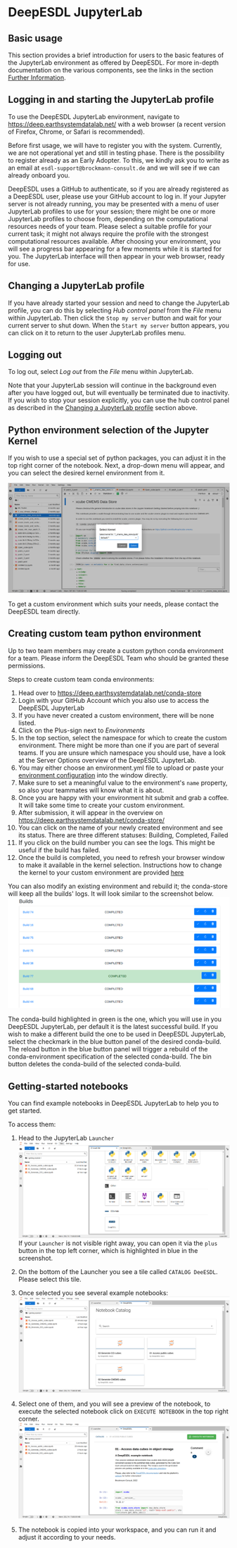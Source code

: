 # DeepESDL JupyterLab

## Basic usage

This section provides a brief introduction for users to the basic features of
the JupyterLab environment as offered by DeepESDL. 
For more in-depth documentation on the various components, see the links in the
section [Further Information](further-information.md).

## Logging in and starting the JupyterLab profile

To use the DeepESDL JupyterLab environment, navigate to
<https://deep.earthsystemdatalab.net/> with a web browser (a recent version of
Firefox, Chrome, or Safari is recommended).


Before first usage, we will have to register you with the system. Currently, 
we are not operational yet and still in testing phase. There is the 
possibility to register already as an Early Adopter. To this, we kindly ask you 
to write as an email at `esdl-support@brockmann-consult.de` and we will see 
if we can already onboard you.

DeepESDL uses a GitHub to authenticate, so if you are already registered as a 
DeepESDL user, please use your GitHub account to log in. 
If your Jupyter server is not already running, you may be presented
with a menu of user JupyterLab profiles to use for your session; there might be 
one or more JupyterLab profiles to choose from, depending on the computational 
resources needs of your team. Please select a suitable profile for 
your current task; it might not always require the profile with the strongest 
computational resources available.
After choosing your environment, you will see a progress bar appearing for a few 
moments while it is started for you. 
The JupyterLab interface will then appear in your web browser, ready for
use.


## Changing a JupyterLab profile

If you have already started your session and need to change the JupyterLab profile, 
you can do this by selecting *Hub control panel* from the *File* menu within
JupyterLab. Then click the `Stop my server` button and wait for your current
server to shut down. When the `Start my server` button appears, you can click
on it to return to the user JupyterLab profiles menu.

## Logging out

To log out, select *Log out* from the *File* menu within JupyterLab. 

Note that your JupyterLab session will continue in the background even after
you have logged out, but will eventually be terminated due to inactivity. 
If you wish to stop your session explicitly,
you can use the hub control panel as described in the 
[Changing a JupyterLab profile](#changing-a-jupyterlab-profile) section above.

## Python environment selection of the Jupyter Kernel

If you wish to use a special set of python packages, you can adjust it in the 
top right corner of the notebook. Next, a drop-down menu will appear, and you 
can select the desired kernel environment from it. 

![img.png](../img/environment.png)

To get a custom environment which suits your needs, please contact the DeepESDL
team directly. 

## Creating custom team python environment

Up to two team members may create a custom python conda 
environment for a team. Please inform the DeepESDL Team 
who should be granted these permissions.

Steps to create custom team conda environments:   
1. Head over to https://deep.earthsystemdatalab.net/conda-store  
2. Login with your GitHub Account which you also use to access the DeepESDL 
   JupyterLab  
3. If you have never created a custom environment, there will be none listed.
4. Click on the Plus-sign next to *Environments*  
5. In the top section, select the namespace for which to create the custom 
   environment. There might be more than one if you are part of several 
   teams. If you are unsure which namespace you should use, have a look 
   at the Server Options overview of the DeepESDL JupyterLab.  
6. You may either choose an environment.yml file to upload or paste your 
   [environment configuration](https://docs.conda.io/projects/conda/en/latest/user-guide/tasks/manage-environments.html#create-env-file-manually) 
   into the window directly.   
7. Make sure to set a meaningful value to the environment's `name` property,
   so also your teammates will know what it is about.   
8. Once you are happy with your environment hit submit and grab a coffee. It 
   will take some time to create your custom environment.   
9. After submission, it will appear in the overview on 
   https://deep.earthsystemdatalab.net/conda-store/  
10. You can click on the name of your newly created environment and see its 
    status. There are three different statuses: Building, Completed, Failed
11. If you click on the build number you can see the logs. This might be
    useful if the build has failed.   
12. Once the build is completed, you need to refresh your browser window
    to make it available in the kernel selection. Instructions how to change 
    the kernel to your custom environment are provided 
    [here](#python-environment-selection-of-the-jupyter-kernel)  

You can also modify an existing environment and rebuild it; the conda-store 
will keep all the builds' logs.
It will look similar to the screenshot below. 
![conda-builds.png](../img/conda-builds.png)

The conda-build highlighted in green is the one, which you will use in you 
DeepESDL JupyterLab, per default it is the latest successful build. If you 
wish to make a different build the one to be used in DeepESDL JupyterLab, 
select the checkmark in the blue button panel of the desired conda-build. 
The reload button in the blue button panel will trigger a rebuild of the 
conda-environment specification of the selected conda-build. The bin button 
deletes the conda-build of the selected conda-build. 

## Getting-started notebooks

You can find example notebooks in DeepESDL JupyterLab to help you to get 
started. 

To access them:

1. Head to the JupyterLab `Launcher`
   ![img.png](../img/launcher.png)  
   If your `Launcher` is not visible right away, you can open it via the `plus` 
   button in the top left corner, which is highlighted in blue in the 
   screenshot.  

2. On the bottom of the Launcher you see a tile called `CATALOG DeeESDL`. 
   Please select this tile. 

3. Once selected you see several example notebooks:
   ![img_2.png](../img/catalog.png) 

4. Select one of them, and you will see a preview of the notebook, to execute 
   the selected notebook click on `EXECUTE NOTEBOOK` in the top right corner. 
   ![img_3.png](../img/notebook.png)

5. The notebook is copied into your workspace, and you can run it and adjust 
   it according to your needs.

